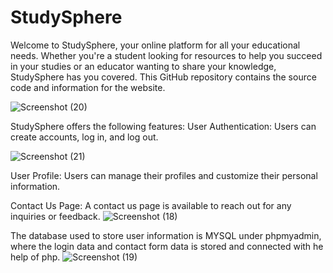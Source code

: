 # StudySphere
Welcome to StudySphere, your online platform for all your educational needs. Whether you're a student looking for resources to help you succeed in your studies or an educator wanting to share your knowledge, StudySphere has you covered. This GitHub repository contains the source code and information for the website.

![Screenshot (20)](https://github.com/Sukhmani07/StudySphere/assets/111011241/ff0b05fa-c0e5-436f-8d23-d3226ffcc398)

StudySphere offers the following features:
User Authentication: Users can create accounts, log in, and log out.

![Screenshot (21)](https://github.com/Sukhmani07/StudySphere/assets/111011241/15c7ed54-4a45-49b4-8c12-3b9ae0fd3b39)

User Profile: Users can manage their profiles and customize their personal information. 

Contact Us Page: A contact us page is available to reach out for any inquiries or feedback.
![Screenshot (18)](https://github.com/Sukhmani07/StudySphere/assets/111011241/0b308066-b6ca-4f4d-9e2c-116f1be113e8)

The database used to store user information is MYSQL under phpmyadmin, where the login data and contact form data is stored and connected with he help of php.
![Screenshot (19)](https://github.com/Sukhmani07/StudySphere/assets/111011241/e3e65f4a-eb40-46c0-856c-7c981712cf42)
